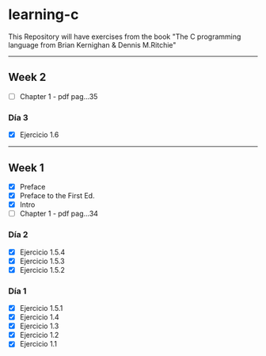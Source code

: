 # learning-c

This Repository will have exercises from the book "The C programming language from Brian Kernighan &amp; Dennis M.Ritchie"

---

## Week 2

- [ ] Chapter 1 - pdf pag...35

### Día 3

- [x] Ejercicio 1.6

---

## Week 1

- [x] Preface
- [x] Preface to the First Ed.
- [x] Intro
- [ ] Chapter 1 - pdf pag...34

### Día 2

- [x] Ejercicio 1.5.4
- [x] Ejercicio 1.5.3
- [x] Ejercicio 1.5.2

### Día 1

- [x] Ejercicio 1.5.1
- [x] Ejercicio 1.4
- [x] Ejercicio 1.3
- [x] Ejercicio 1.2
- [x] Ejercicio 1.1
